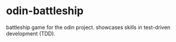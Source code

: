 # odin-battleship
battleship game for the odin project. showcases skills in test-driven development (TDD).

